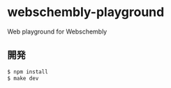 # webschembly-playground

Web playground for Webschembly

## 開発
```bash
$ npm install
$ make dev
```
